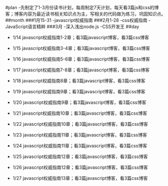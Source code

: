 #plan
	-先制定了1-3月份读书计划，每周制定7天计划，每天看3篇js和css的博客；博客内容为最近读书相关知识点为主，写相关的代码做为练习，巩固知识点。
##month
###1月15-31
	-javascript权威指南
###2月1-28
	-css权威指南
	-JavaScript语言精粹
###3月
	-深入浅出node.js
	-CSS开发王
##day
-  1/14 javascript权威指南1-2章；看3篇javascript博客，看3篇css博客
-  1/15 javascript权威指南3-4章；看3篇javascript博客，看3篇css博客
-  1/16 javascript权威指南5-6章；看3篇javascript博客，看3篇css博客
-  1/17 javascript权威指南7-8章；看3篇javascript博客，看3篇css博客
-  1/18 javascript权威指南8章；看3篇javascript博客，看3篇css博客
-  1/19 javascript权威指南9章；看3篇javascript博客，看3篇css博客
-  1/20 javascript权威指南9章；看3篇javascript博客，看3篇css博客

-  1/21 javascript权威指南10章；看3篇javascript博客，看3篇css博客
-  1/22 javascript权威指南10章；看3篇javascript博客，看3篇css博客
-  1/23 javascript权威指南11章；看3篇javascript博客，看3篇css博客
-  1/24 javascript权威指南11章；看3篇javascript博客，看3篇css博客
-  1/25 javascript权威指南12章；看3篇javascript博客，看3篇css博客
-  1/26 javascript权威指南12章；看3篇javascript博客，看3篇css博客
-  1/27 javascript权威指南13章；看3篇javascript博客，看3篇css博客